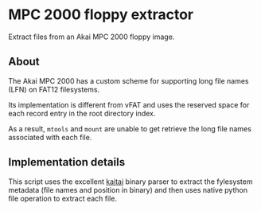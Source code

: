 # MPC 2000 floppy extractor

Extract files from an Akai MPC 2000 floppy image.


## About

The Akai MPC 2000 has a custom scheme for supporting long file names (LFN) on FAT12 filesystems.

Its implementation is different from vFAT and uses the reserved space for each record entry in the root directory index.

As a result, `mtools` and `mount` are unable to get retrieve the long file names associated with each file.


## Implementation details

This script uses the excellent [kaitai](https://kaitai.io/) binary parser to extract the fylesystem metadata (file names and position in binary) and then uses native python file operation to extract each file.
